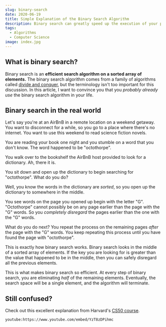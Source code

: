 ```yaml
---
slug: binary-search
date: 2020-06-19
title: Simple Explanation of the Binary Search Algorithm
description: Binary search can greatly speed up the execution of your programs
tags:
  - Algorithms
  - Computer Science
image: index.jpg
---
```


## What is binary search?

Binary search is an **efficient search algorithm on a sorted array of
elements.** The binary search algorithm comes from a family of algorithms called
[divide and conquer](https://www.khanacademy.org/computing/computer-science/algorithms/merge-sort/a/divide-and-conquer-algorithms),
but the terminology isn't too important for this discussion. In this article, I
want to convince you that you _probably already use_ the binary search algorithm
in your life.

## Binary search in the real world

Let's say you're at an AirBnB in a remote location on a weekend getaway. You
want to disconnect for a while, so you go to a place where there's no internet.
You want to use this weekend to read science fiction novels.

You are reading your book one night and you stumble on a word that you don't
know. The word happened to be "octothorpe".

You walk over to the bookshelf the AirBnB host provided to look for a
dictionary. Ah, there it is.

You sit down and open up the dictionary to begin searching for "octothorpe".
What do you do?

Well, you know the words in the dictionary are _sorted_, so you open up the
dictionary to somewhere in the middle.

You see words on the page you opened up begin with the letter "G". "Octothorpe"
cannot possibly be on any page earlier than the page with the "G" words. So you
_completely disregard_ the pages earlier than the one with the "G" words.

What do you do next? You repeat the process on the remaining pages _after_ the
page with the "G" words. You keep repeating this process until you have found
the page with "octothorpe".

This is exactly how binary search works. Binary search looks in the middle of a
sorted array of elements. If the key you are looking for is greater than the
value that happened to be in the middle, then you can safely disregard all the
previous elements.

This is what makes binary search so efficient. At every step of binary search,
you are eliminating _half_ of the remaining elements. Eventually, the search
space will be a single element, and the algorithm will terminate.

## Still confused?

Check out this excellent explanation from Harvard's
[CS50 course](https://www.edx.org/course/cs50s-introduction-to-computer-science).

`youtube:https://www.youtube.com/embed/YzT8zDPihmc`
